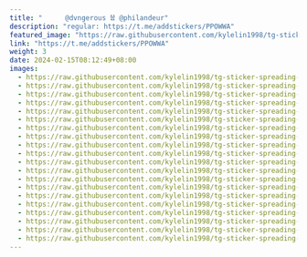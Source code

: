 ```yaml
---
title: "ㅤㅤㅤ @dvngerous 𖠅 @philandeur"
description: "regular: https://t.me/addstickers/PPOWWA"
featured_image: "https://raw.githubusercontent.com/kylelin1998/tg-sticker-spreading-worldwide-images/main/img/65ecad74-1099-4ecb-bba8-22ab05a110b4.jpg"
link: "https://t.me/addstickers/PPOWWA"
weight: 3
date: 2024-02-15T08:12:49+08:00
images:
  - https://raw.githubusercontent.com/kylelin1998/tg-sticker-spreading-worldwide-images/main/img/65ecad74-1099-4ecb-bba8-22ab05a110b4.jpg
  - https://raw.githubusercontent.com/kylelin1998/tg-sticker-spreading-worldwide-images/main/img/f7b0b4ea-be4e-433d-8939-8fa7a886695e.jpg
  - https://raw.githubusercontent.com/kylelin1998/tg-sticker-spreading-worldwide-images/main/img/e2cf75b2-2138-4c43-9096-1ef25e66f73e.jpg
  - https://raw.githubusercontent.com/kylelin1998/tg-sticker-spreading-worldwide-images/main/img/1d66b4b7-c685-43ee-bdfe-d67c4c829739.jpg
  - https://raw.githubusercontent.com/kylelin1998/tg-sticker-spreading-worldwide-images/main/img/9cbe588a-5d21-4115-92e7-44966b2b3104.jpg
  - https://raw.githubusercontent.com/kylelin1998/tg-sticker-spreading-worldwide-images/main/img/b2aa8753-db20-48d0-99a6-dad31adbe691.jpg
  - https://raw.githubusercontent.com/kylelin1998/tg-sticker-spreading-worldwide-images/main/img/a565f03d-b2bc-4a38-b6e6-893e0f8abcfb.jpg
  - https://raw.githubusercontent.com/kylelin1998/tg-sticker-spreading-worldwide-images/main/img/449aabd9-33b1-4132-b4e4-3a9dbb76b42b.jpg
  - https://raw.githubusercontent.com/kylelin1998/tg-sticker-spreading-worldwide-images/main/img/31f00a32-a332-4ff2-8ce0-2a07b1b82cb9.jpg
  - https://raw.githubusercontent.com/kylelin1998/tg-sticker-spreading-worldwide-images/main/img/ba60ff51-9335-4a2e-9798-8887ecd402e3.jpg
  - https://raw.githubusercontent.com/kylelin1998/tg-sticker-spreading-worldwide-images/main/img/e73b8ac6-9f1d-45fe-b12b-c40c4c5dbc85.jpg
  - https://raw.githubusercontent.com/kylelin1998/tg-sticker-spreading-worldwide-images/main/img/6adf6936-62d1-46a2-ae24-5b2d05a3b17a.jpg
  - https://raw.githubusercontent.com/kylelin1998/tg-sticker-spreading-worldwide-images/main/img/6c8ec43c-360d-4dad-af15-b9cc23f00741.jpg
  - https://raw.githubusercontent.com/kylelin1998/tg-sticker-spreading-worldwide-images/main/img/b5159e04-04e2-4faa-b6b7-a8b42cb089a6.jpg
  - https://raw.githubusercontent.com/kylelin1998/tg-sticker-spreading-worldwide-images/main/img/989660c8-e9f5-4e5f-996d-cf3063347c2f.jpg
  - https://raw.githubusercontent.com/kylelin1998/tg-sticker-spreading-worldwide-images/main/img/446fb3e0-e949-4404-b221-afaa1967eec5.jpg
  - https://raw.githubusercontent.com/kylelin1998/tg-sticker-spreading-worldwide-images/main/img/056cd645-1396-4e47-ae52-56fcab2c085b.jpg
  - https://raw.githubusercontent.com/kylelin1998/tg-sticker-spreading-worldwide-images/main/img/05d93995-d9c6-4896-88bc-438e5703955c.jpg
  - https://raw.githubusercontent.com/kylelin1998/tg-sticker-spreading-worldwide-images/main/img/3675204b-6bca-43e9-abc2-317ff32970c7.jpg
  - https://raw.githubusercontent.com/kylelin1998/tg-sticker-spreading-worldwide-images/main/img/04c719de-ae1e-471c-a0ff-6d78bb6da05a.jpg
---
```

